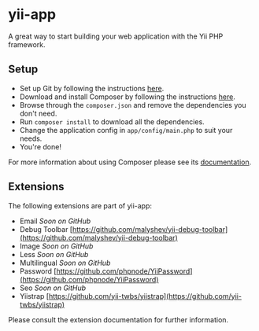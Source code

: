 yii-app
=======

A great way to start building your web application with the Yii PHP framework.

## Setup

 * Set up Git by following the instructions [here](https://help.github.com/articles/set-up-git).
 * Download and install Composer by following the instructions [here](http://getcomposer.org/download/).
 * Browse through the `composer.json` and remove the dependencies you don't need.
 * Run `composer install` to download all the dependencies.
 * Change the application config in `app/config/main.php` to suit your needs.
 * You're done!

For more information about using Composer please see its [documentation](http://getcomposer.org/doc/).

## Extensions

The following extensions are part of yii-app:

 * Email *Soon on GitHub*
 * Debug Toolbar [https://github.com/malyshev/yii-debug-toolbar](https://github.com/malyshev/yii-debug-toolbar)
 * Image *Soon on GitHub*
 * Less *Soon on GitHub*
 * Multilingual *Soon on GitHub*
 * Password [https://github.com/phpnode/YiiPassword](https://github.com/phpnode/YiiPassword)
 * Seo *Soon on GitHub*
 * Yiistrap [https://github.com/yii-twbs/yiistrap](https://github.com/yii-twbs/yiistrap)

Please consult the extension documentation for further information.



